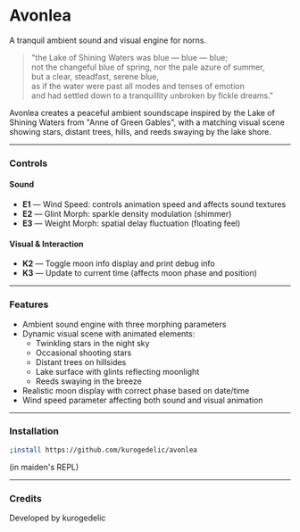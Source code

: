 # Avonlea

A tranquil ambient sound and visual engine for norns.

> "the Lake of Shining Waters was blue — blue — blue;  
> not the changeful blue of spring, nor the pale azure of summer,  
> but a clear, steadfast, serene blue,  
> as if the water were past all modes and tenses of emotion  
> and had settled down to a tranquillity unbroken by fickle dreams."

Avonlea creates a peaceful ambient soundscape inspired by the Lake of Shining Waters from "Anne of Green Gables", with a matching visual scene showing stars, distant trees, hills, and reeds swaying by the lake shore.

---

### Controls

#### Sound
- **E1** — Wind Speed: controls animation speed and affects sound textures
- **E2** — Glint Morph: sparkle density modulation (shimmer)
- **E3** — Weight Morph: spatial delay fluctuation (floating feel)

#### Visual & Interaction
- **K2** — Toggle moon info display and print debug info
- **K3** — Update to current time (affects moon phase and position)

---

### Features
- Ambient sound engine with three morphing parameters
- Dynamic visual scene with animated elements:
  - Twinkling stars in the night sky
  - Occasional shooting stars
  - Distant trees on hillsides
  - Lake surface with glints reflecting moonlight
  - Reeds swaying in the breeze
- Realistic moon display with correct phase based on date/time
- Wind speed parameter affecting both sound and visual animation

---

### Installation

```bash
;install https://github.com/kurogedelic/avonlea
```

(in maiden's REPL)

---

### Credits
Developed by kurogedelic